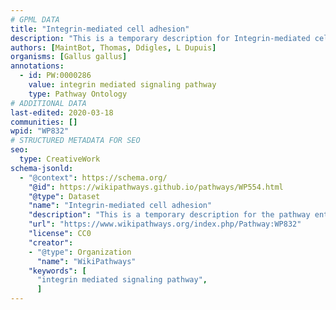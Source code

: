 ```yaml
---
# GPML DATA
title: "Integrin-mediated cell adhesion"
description: "This is a temporary description for Integrin-mediated cell adhesion"
authors: [MaintBot, Thomas, Ddigles, L Dupuis]
organisms: [Gallus gallus]
annotations:
  - id: PW:0000286
    value: integrin mediated signaling pathway
    type: Pathway Ontology
# ADDITIONAL DATA
last-edited: 2020-03-18
communities: []
wpid: "WP832"
# STRUCTURED METADATA FOR SEO
seo:
  type: CreativeWork
schema-jsonld:
  - "@context": https://schema.org/
    "@id": https://wikipathways.github.io/pathways/WP554.html
    "@type": Dataset
    "name": "Integrin-mediated cell adhesion"
    "description": "This is a temporary description for the pathway entitled: Integrin-mediated cell adhesion"
    "url": "https://www.wikipathways.org/index.php/Pathway:WP832"
    "license": CC0
    "creator":
    - "@type": Organization
      "name": "WikiPathways"
    "keywords": [
      "integrin mediated signaling pathway",
      ]
---
```

